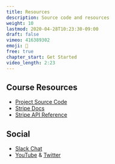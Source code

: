 ```yaml
---
title: Resources
description: Source code and resources
weight: 10
lastmod: 2020-04-28T10:23:30-09:00
draft: false
vimeo: 416389302
emoji: 📜
free: true
chapter_start: Get Started
video_length: 2:23
---
```


## Course Resources

- [Project Source Code](https://github.com/fireship-io/stripe-payments-js-course)
- [Stripe Docs](https://stripe.com/docs)
- [Stripe API Reference](https://stripe.com/docs/api)


## Social

- [Slack Chat](https://fireship.page.link/slack)
- [YouTube](https://www.youtube.com/fireship) & [Twitter](https://twitter.com/fireship_dev)